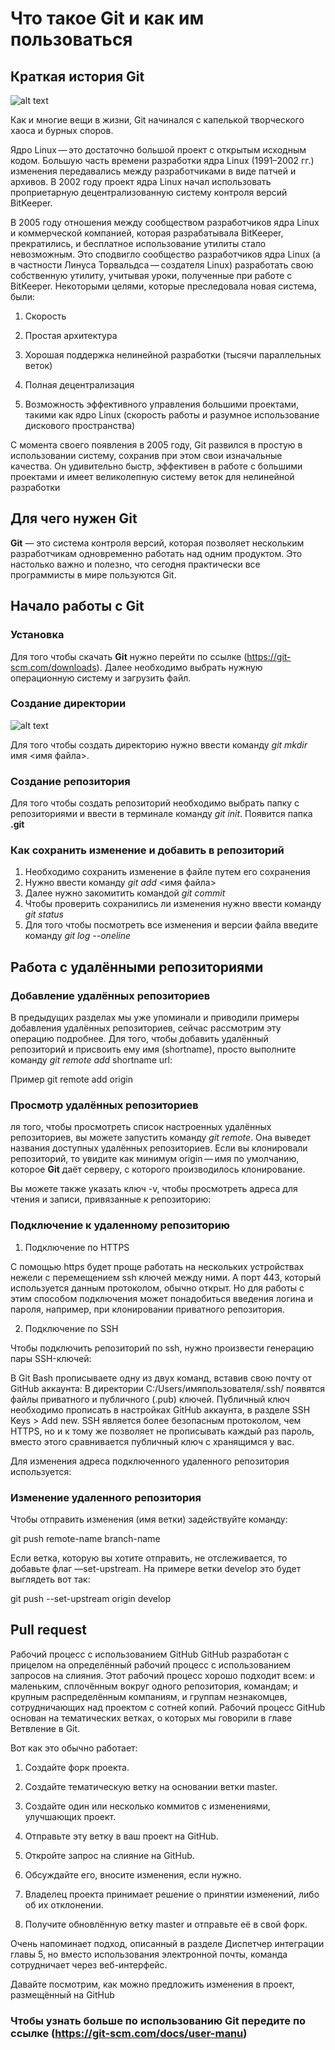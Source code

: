 # Что такое Git и как им пользоваться 


## Краткая история Git
![alt text](https://www.20i.com/blog/wp-content/uploads/2022/08/git-blog-header.png)


Как и многие вещи в жизни, Git начинался с капелькой творческого хаоса и бурных споров.

Ядро Linux — это достаточно большой проект с открытым исходным кодом. Большую часть времени разработки ядра Linux (1991–2002 гг.) изменения передавались между разработчиками в виде патчей и архивов. В 2002 году проект ядра Linux начал использовать проприетарную децентрализованную систему контроля версий BitKeeper.

В 2005 году отношения между сообществом разработчиков ядра Linux и коммерческой компанией, которая разрабатывала BitKeeper, прекратились, и бесплатное использование утилиты стало невозможным. Это сподвигло сообщество разработчиков ядра Linux (а в частности Линуса Торвальдса — создателя Linux) разработать свою собственную утилиту, учитывая уроки, полученные при работе с BitKeeper. Некоторыми целями, которые преследовала новая система, были:

1. Скорость

2. Простая архитектура

3. Хорошая поддержка нелинейной разработки (тысячи параллельных веток)

4. Полная децентрализация

5. Возможность эффективного управления большими проектами, такими как ядро Linux (скорость работы и разумное использование дискового пространства)

С момента своего появления в 2005 году, Git развился в простую в использовании систему, сохранив при этом свои изначальные качества. Он удивительно быстр, эффективен в работе с большими проектами и имеет великолепную систему веток для нелинейной разработки


## Для чего нужен Git

**Git** — это система контроля версий, которая позволяет нескольким разработчикам одновременно работать над одним продуктом. Это настолько важно и полезно, что сегодня практически все программисты в мире пользуются Git.


## Начало работы с Git

### Установка 

Для того чтобы скачать **Git** нужно перейти по ссылке (https://git-scm.com/downloads). Далее необходимо выбрать нужную операционную систему и загрузить файл.


### Создание директории
![alt text](https://cdn.educba.com/academy/wp-content/uploads/2019/02/GIT-Commands.png)

Для того чтобы создать директорию нужно ввести команду *git mkdir* имя <имя файла>.

### Создание репозитория 

Для того чтобы создать репозиторий необходимо выбрать папку с репозиториями и ввести в терминале команду *git init*.
Появится папка **.git**

### Как сохранить изменение и добавить в репозиторий

1. Необходимо сохранить изменение в файле путем его сохранения
2. Нужно ввести команду *git add* <имя файла>
3. Далее нужно закомитить командой *git commit*
4. Чтобы проверить сохранились ли изменения нужно ввести команду *git status*
5. Для того чтобы посмотреть все изменения и версии файла введите команду *git log --oneline*


## Работа с удалёнными репозиториями

### Добавление удалённых репозиториев

В предыдущих разделах мы уже упоминали и приводили примеры добавления удалённых репозиториев, сейчас рассмотрим эту операцию подробнее. Для того, чтобы добавить удалённый репозиторий и присвоить ему имя (shortname), просто выполните команду *git remote add* shortname url:

Пример git remote add origin <URL>

### Просмотр удалённых репозиториев

ля того, чтобы просмотреть список настроенных удалённых репозиториев, вы можете запустить команду *git remote*. Она выведет названия доступных удалённых репозиториев. Если вы клонировали репозиторий, то увидите как минимум origin — имя по умолчанию, которое **Git** даёт серверу, с которого производилось клонирование.

Вы можете также указать ключ -v, чтобы просмотреть адреса для чтения и записи, привязанные к репозиторию:

### Подключение к удаленному репозиторию

1. Подключение по HTTPS

С помощью https будет проще работать на нескольких устройствах нежели с перемещением ssh ключей между ними. А порт 443, который используется данным протоколом, обычно открыт. Но для работы с этим способом подключения может понадобиться введения логина и пароля, например, при клонировании приватного репозитория.

2. Подключение по SSH

Чтобы подключить репозиторий по ssh, нужно произвести генерацию пары SSH-ключей:

В Git Bash прописываете одну из двух команд, вставив свою почту от GitHub аккаунта:
В директории С:/Users/имяпользователя/.ssh/ появятся файлы приватного и публичного (.pub) ключей. Публичный ключ необходимо прописать в настройках GitHub аккаунта, в разделе SSH Keys > Add new.
SSH является более безопасным протоколом, чем HTTPS, но и к тому же позволяет не прописывать каждый раз пароль, вместо этого сравнивается публичный ключ с хранящимся у вас.

Для изменения адреса подключенного удаленного репозитория используется:

### Изменение удаленного репозитория

Чтобы отправить изменения (имя ветки)
задействуйте команду:


git push remote-name branch-name

Если ветка, которую вы хотите отправить, не отслеживается, то добавьте флаг —set-upstream. На примере ветки develop это будет выглядеть вот так:


git push --set-upstream origin develop

## Pull request
Рабочий процесс с использованием GitHub
GitHub разработан с прицелом на определённый рабочий процесс с использованием запросов на слияния. Этот рабочий процесс хорошо подходит всем: и маленьким, сплочённым вокруг одного репозитория, командам; и крупным распределённым компаниям, и группам незнакомцев, сотрудничающих над проектом с сотней копий. Рабочий процесс GitHub основан на тематических ветках, о которых мы говорили в главе Ветвление в Git.

Вот как это обычно работает:

1. Создайте форк проекта.

2. Создайте тематическую ветку на основании ветки master.

3. Создайте один или несколько коммитов с изменениями, улучшающих проект.

4. Отправьте эту ветку в ваш проект на GitHub.

5. Откройте запрос на слияние на GitHub.

6. Обсуждайте его, вносите изменения, если нужно.

7. Владелец проекта принимает решение о принятии изменений, либо об их отклонении.

8. Получите обновлённую ветку master и отправьте её в свой форк.

Очень напоминает подход, описанный в разделе Диспетчер интеграции главы 5, но вместо использования электронной почты, команда сотрудничает через веб-интерфейс.

Давайте посмотрим, как можно предложить изменения в проект, размещённый на GitHub

### Чтобы узнать больше по использованию **Git** передите по ссылке (https://git-scm.com/docs/user-manu)